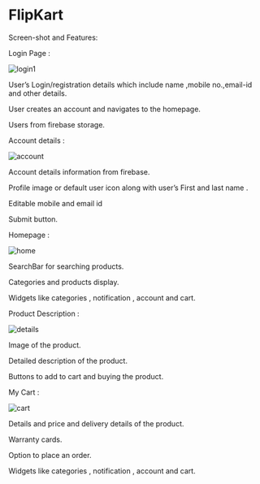# FlipKart

Screen-shot and Features:

 Login Page : 


![login1](https://github.com/PrajaktaUpadhye6/FlipKart/assets/114932406/0f00022c-ab93-4f31-9a02-8a28b115b0b3)


User’s Login/registration details which include name ,mobile no.,email-id  and other details.

User creates an account and navigates to the homepage.

Users from firebase storage.




Account details : 

![account](https://github.com/PrajaktaUpadhye6/FlipKart/assets/114932406/82c92603-9870-4ea2-be2e-923b8f1f3626)

Account details  information from firebase.

Profile image or default user icon along with  user’s First and last name .

Editable mobile and email id

Submit button.




Homepage : 

![home](https://github.com/PrajaktaUpadhye6/FlipKart/assets/114932406/2a515a41-5e23-4024-94ef-4313c083d7f5)

SearchBar for searching products.

Categories and products display.

Widgets like categories , notification , account and cart.







Product Description :

![details](https://github.com/PrajaktaUpadhye6/FlipKart/assets/114932406/faee3ceb-c8fe-40f0-82e7-cd8b11a9781f)

Image of the product.

Detailed description of the product.

Buttons to add to cart and buying the product.




My Cart :

![cart](https://github.com/PrajaktaUpadhye6/FlipKart/assets/114932406/06e8831f-b59e-45d2-b2f9-5e04bdeb318b)


Details and price and delivery details of the product.

Warranty cards.

Option to place an order.

Widgets like categories , notification , account and cart.






